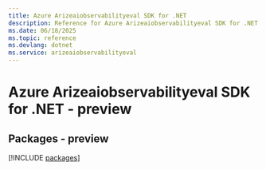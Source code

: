 ```yaml
---
title: Azure Arizeaiobservabilityeval SDK for .NET
description: Reference for Azure Arizeaiobservabilityeval SDK for .NET
ms.date: 06/18/2025
ms.topic: reference
ms.devlang: dotnet
ms.service: arizeaiobservabilityeval
---
```

# Azure Arizeaiobservabilityeval SDK for .NET - preview
## Packages - preview
[!INCLUDE [packages](arizeaiobservabilityeval-index.md)]